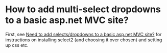# How to add multi-select dropdowns to a basic asp.net MVC site?

First, see [Need to add selects/dropdowns to a basic asp.net MVC site?](select_dropdowns.md) for instructions on installing select2 (and choosing it over chosen) and setting up css etc.

